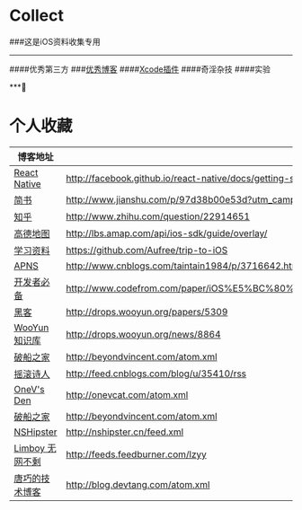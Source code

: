 # Collect

###这是iOS资料收集专用
***

####优秀第三方
###[优秀博客](https://github.com/iOSBIGDay/iOS.Big.Day.Communication.High.Bige.Group/tree/master/Blogs)
####[Xcode插件](https://github.com/iOSBIGDay/iOS.Big.Day.Communication.High.Bige.Group/blob/master/Plug-in/Plugin.md)
####奇淫杂技
####实验

***

个人收藏
=========



博客地址 | RSS地址
----- | -----
[React Native](http://facebook.github.io)|<http://facebook.github.io/react-native/docs/getting-started.html>
[简书](http://www.jianshu.com/)|<http://www.jianshu.com/p/97d38b00e53d?utm_campaign=hugo&utm_medium=reader_share&utm_content=note&utm_source=weibo>
[知乎](http://www.zhihu.com/)|<http://www.zhihu.com/question/22914651>     
[高德地图](http://lbs.amap.com)|<http://lbs.amap.com/api/ios-sdk/guide/overlay/>
[学习资料](https://github.com/)|<https://github.com/Aufree/trip-to-iOS>
[APNS](http://www.cnblogs.com/)|<http://www.cnblogs.com/taintain1984/p/3716642.html>
[开发者必备](http://www.codefrom.com)|<http://www.codefrom.com/paper/iOS%E5%BC%80%E5%8F%91%E8%80%85%E5%BF%85%E5%A4%87%EF%BC%9A%E8%87%AA%E5%B7%B1%E6%80%BB%E7%BB%93%E7%9A%84iOS%E3%80%81mac%E5%BC%80%E6%BA%90%E9%A1%B9%E7%9B%AE%E5%8F%8A%E5%BA%93>
[黑客](http://drops.wooyun.org/) | <http://drops.wooyun.org/papers/5309>
[WooYun知识库](http://drops.wooyun.org/)|<http://drops.wooyun.org/news/8864>
[破船之家](http://beyondvincent.com) | <http://beyondvincent.com/atom.xml>
[摇滚诗人](http://cnblogs.com/biosli) | <http://feed.cnblogs.com/blog/u/35410/rss>
[OneV's Den](http://onevcat.com) | <http://onevcat.com/atom.xml>
[破船之家](http://beyondvincent.com) | <http://beyondvincent.com/atom.xml>
[NSHipster](http://nshipster.cn) | <http://nshipster.cn/feed.xml>
[Limboy 无网不剩](http://blog.leezhong.com/) | <http://feeds.feedburner.com/lzyy>
[唐巧的技术博客](http://blog.devtang.com) | <http://blog.devtang.com/atom.xml>